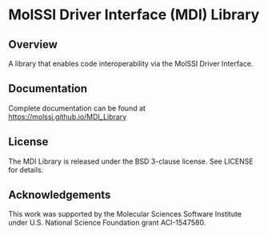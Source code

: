 MolSSI Driver Interface (MDI) Library
=====================================

## Overview

A library that enables code interoperability via the MolSSI Driver Interface.

## Documentation

Complete documentation can be found at https://molssi.github.io/MDI_Library

## License

The MDI Library is released under the BSD 3-clause license. See LICENSE for details.

## Acknowledgements

This work was supported by the Molecular Sciences Software Institute under U.S. National Science Foundation grant ACI-1547580.
